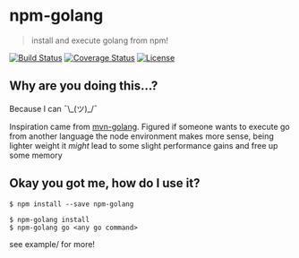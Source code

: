 # npm-golang
> install and execute golang from npm!

[![Build Status](https://travis-ci.org/chemdrew/npm-golang.svg)](https://travis-ci.org/chemdrew/npm-golang)
[![Coverage Status](https://img.shields.io/coveralls/chemdrew/npm-golang.svg)](https://coveralls.io/github/chemdrew/npm-golang)
[![License](https://img.shields.io/npm/l/npm-golang.svg)](https://www.npmjs.com/package/npm-golang)

## Why are you doing this...?

Because I can ¯\\\_(ツ)_/¯

Inspiration came from [mvn-golang](https://github.com/raydac/mvn-golang).
Figured if someone wants to execute go from another language the node environment makes more sense, being lighter weight it _might_ lead to some slight performance gains and free up some memory

## Okay you got me, how do I use it?

```
$ npm install --save npm-golang
```

```
$ npm-golang install
$ npm-golang go <any go command>
```

see example/ for more!

